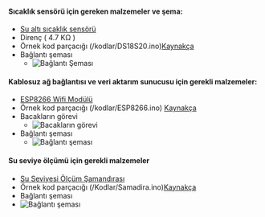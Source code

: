 #### Sıcaklık sensörü için gereken malzemeler ve şema:

* [Su altı sıcaklık sensörü](http://tr.aliexpress.com/item/1pcs-New-Digital-Temperature-Temp-Sensor-Probe-DS18B20-For-Thermometer-1m-Waterproof/1297739612.html?spm=2114.020208.3.162.ELOrSR&ws_ab_test=searchweb201556_1,searchweb201644_3_10001_10002_10005_10006_10003_10004_62,searchweb201560_6,searchweb1451318400_6149)
* Direnç ( 4.7 KΩ )
* Örnek kod parçacığı (/kodlar/DS18S20.ino)[Kaynakça](http://bildr.org/2011/07/ds18b20-arduino/)
* Bağlantı şeması 
  * ![Bağlantı Şeması](http://bildr.org/blog/wp-content/uploads/2011/06/DS18S20-hookup-950x563.png)

#### Kablosuz ağ bağlantısı ve veri aktarım sunucusu için gerekli malzemeler:

* [ESP8266 Wifi Modülü](http://tr.aliexpress.com/item/1pcs-ESP8266-remote-serial-Port-WIFI-wireless-module-through-walls-best/32280714838.html?spm=2114.020208.3.19.iEP5sA&ws_ab_test=searchweb201556_1,searchweb201644_3_10001_10002_10005_10006_10003_10004_62,searchweb201560_6,searchweb1451318400_6149)
* Örnek kod parçacığı (/kodlar/ESP8266.ino) [Kaynakça](http://www.elektrobot.net/arduino-ile-esp8266-kullanimi-ve-web-server/)
* Bacakların görevi 
  * ![Bacakların görevi](http://www.gnexlab.com/wp-content/uploads/2014/10/4262791411877023544.png)
* Bağlantı şeması 
  * ![Bağlantı şeması](http://www.prometec.net/wp-content/uploads/2014/12/Buena.jpg)

#### Su seviye ölçümü için gerekli malzemeler
* [Su Seviyesi Ölçüm Şamandırası](http://www.aliexpress.com/item/1pc-Tank-Pool-Water-Level-Liquid-Sensor-Float-Switch-Brand-New/32473487800.html?spm=2114.01020208.3.1.KXnzHa&ws_ab_test=searchweb201556_1,searchweb201644_3_10001_10002_10005_10006_10003_10004_62,searchweb201560_6,searchweb1451318400_6149)
* Örnek kod parçacığı (/Kodlar/Samadira.ino)[Kaynakça](http://www.gammon.com.au/forum/?id=11955)
* Bağlantı şeması
 * ![Bağlantı şeması](http://www.gammon.com.au/images/Arduino/SwitchesTutorial/switch_tutorial4.png)